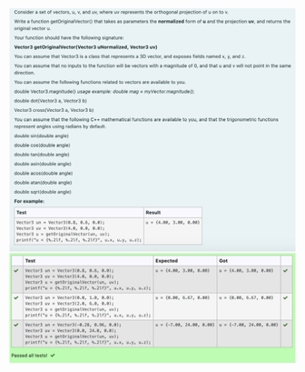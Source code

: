 ![alt text](https://github.com/trishalapiz/CS373-2021/blob/main/mid-semester-test/q1/question-one.png?raw=true)
![alt text](https://github.com/trishalapiz/CS373-2021/blob/main/mid-semester-test/q1/answer-one.png?raw=true)
